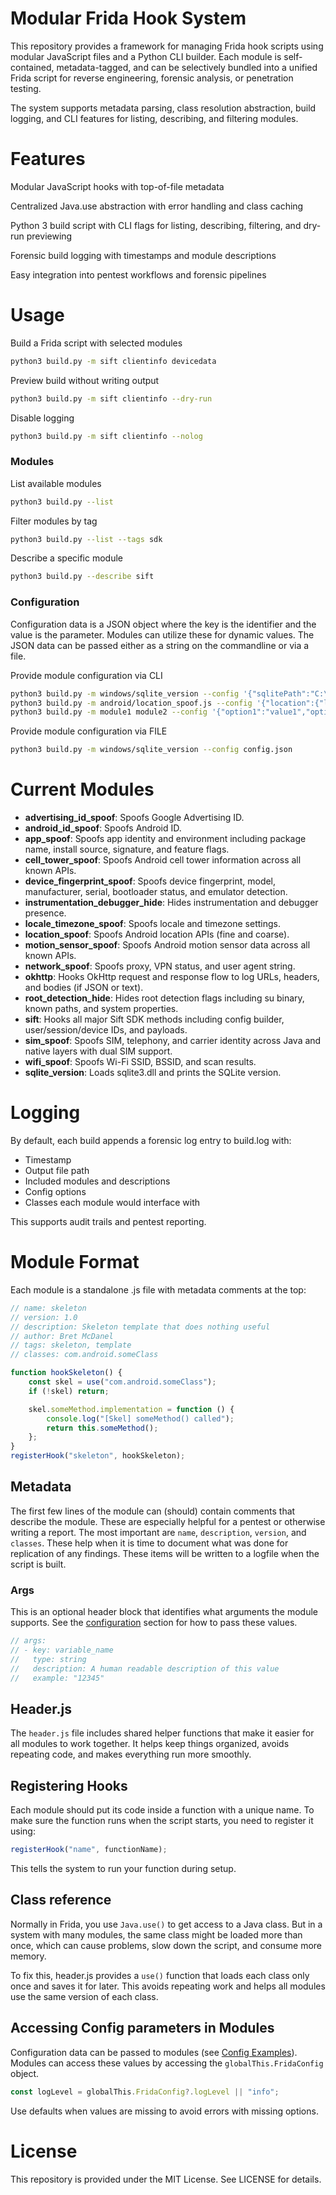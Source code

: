 # Modular Frida Hook System
This repository provides a framework for managing Frida hook scripts using modular JavaScript files and a Python CLI builder. Each module is self-contained, metadata-tagged, and can be selectively bundled into a unified Frida script for reverse engineering, forensic analysis, or penetration testing.

The system supports metadata parsing, class resolution abstraction, build logging, and CLI features for listing, describing, and filtering modules.

# Features
Modular JavaScript hooks with top-of-file metadata

Centralized Java.use abstraction with error handling and class caching

Python 3 build script with CLI flags for listing, describing, filtering, and dry-run previewing

Forensic build logging with timestamps and module descriptions

Easy integration into pentest workflows and forensic pipelines

# Usage
Build a Frida script with selected modules
```bash
python3 build.py -m sift clientinfo devicedata
```
Preview build without writing output
```bash
python3 build.py -m sift clientinfo --dry-run
```
Disable logging
```bash
python3 build.py -m sift clientinfo --nolog
```
### Modules
List available modules
```bash
python3 build.py --list
```
Filter modules by tag
```bash
python3 build.py --list --tags sdk
```
Describe a specific module
```bash
python3 build.py --describe sift
```
### Configuration
Configuration data is a JSON object where the key is the identifier and the value is the parameter.  Modules can utilize these for dynamic values.  The JSON data can be passed either as a string on the commandline or via a file.  

Provide module configuration via CLI
```bash
python3 build.py -m windows/sqlite_version --config '{"sqlitePath":"C:\\Temp\\sqlite3.dll"}'
python3 build.py -m android/location_spoof.js --config '{"location":{"latitude":48.8584,"longitude":2.2945}}'
python3 build.py -m module1 module2 --config '{"option1":"value1","option2":"value2"}'
```
Provide module configuration via FILE
```bash
python3 build.py -m windows/sqlite_version --config config.json
```

# Current Modules
- **advertising_id_spoof**: Spoofs Google Advertising ID.  
- **android_id_spoof**: Spoofs Android ID.  
- **app_spoof**: Spoofs app identity and environment including package name, install source, signature, and feature flags.  
- **cell_tower_spoof**: Spoofs Android cell tower information across all known APIs.  
- **device_fingerprint_spoof**: Spoofs device fingerprint, model, manufacturer, serial, bootloader status, and emulator detection.  
- **instrumentation_debugger_hide**: Hides instrumentation and debugger presence.  
- **locale_timezone_spoof**: Spoofs locale and timezone settings.  
- **location_spoof**: Spoofs Android location APIs (fine and coarse).  
- **motion_sensor_spoof**: Spoofs Android motion sensor data across all known APIs.  
- **network_spoof**: Spoofs proxy, VPN status, and user agent string.  
- **okhttp**: Hooks OkHttp request and response flow to log URLs, headers, and bodies (if JSON or text).  
- **root_detection_hide**: Hides root detection flags including su binary, known paths, and system properties.  
- **sift**: Hooks all major Sift SDK methods including config builder, user/session/device IDs, and payloads.  
- **sim_spoof**: Spoofs SIM, telephony, and carrier identity across Java and native layers with dual SIM support.  
- **wifi_spoof**: Spoofs Wi-Fi SSID, BSSID, and scan results.  
- **sqlite_version**: Loads sqlite3.dll and prints the SQLite version.  

# Logging
By default, each build appends a forensic log entry to build.log with:
* Timestamp
* Output file path
* Included modules and descriptions
* Config options
* Classes each module would interface with

This supports audit trails and pentest reporting.

# Module Format
Each module is a standalone .js file with metadata comments at the top:

```javascript
// name: skeleton
// version: 1.0
// description: Skeleton template that does nothing useful
// author: Bret McDanel
// tags: skeleton, template
// classes: com.android.someClass

function hookSkeleton() {
    const skel = use("com.android.someClass");
    if (!skel) return;

    skel.someMethod.implementation = function () {
        console.log("[Skel] someMethod() called");
        return this.someMethod();
    };
}
registerHook("skeleton", hookSkeleton);
```
## Metadata
The first few lines of the module can (should) contain comments that describe the module.  These are especially helpful for a pentest or otherwise writing a report.  The most important are ```name```, ```description```, ```version```, and ```classes```.  These help when it is time to document what was done for replication of any findings.  These items will be written to a logfile when the script is built.

### Args
This is an optional header block that identifies what arguments the module supports.  See the [configuration](#configuration) section for how to pass these values.
```javascript
// args:
// - key: variable_name
//   type: string
//   description: A human readable description of this value
//   example: "12345"
```

## Header.js
The ```header.js``` file includes shared helper functions that make it easier for all modules to work together. It helps keep things organized, avoids repeating code, and makes everything run more smoothly.

## Registering Hooks
Each module should put its code inside a function with a unique name. To make sure the function runs when the script starts, you need to register it using:

```javascript
registerHook("name", functionName);
```
This tells the system to run your function during setup.

## Class reference
Normally in Frida, you use ```Java.use()``` to get access to a Java class. But in a system with many modules, the same class might be loaded more than once, which can cause problems, slow down the script, and consume more memory.

To fix this, header.js provides a ```use()``` function that loads each class only once and saves it for later. This avoids repeating work and helps all modules use the same version of each class. 

## Accessing Config parameters in Modules
Configuration data can be passed to modules (see [Config Examples](#configuration)).  Modules can access these values by accessing the ```globalThis.FridaConfig``` object.
```javascript
const logLevel = globalThis.FridaConfig?.logLevel || "info";
```
Use defaults when values are missing to avoid errors with missing options.

# License
This repository is provided under the MIT License. See LICENSE for details.